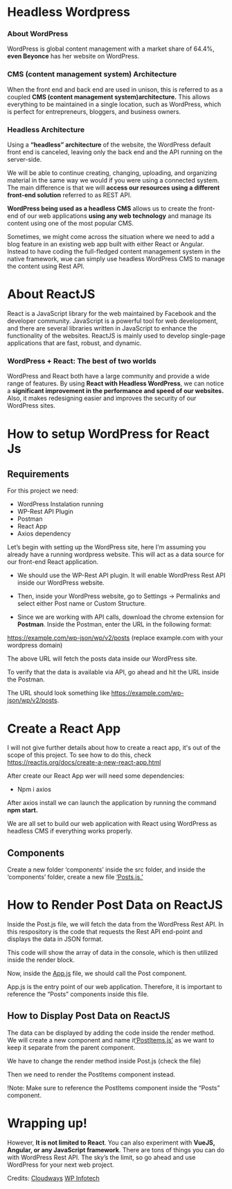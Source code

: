 # Headless Wordpress

### About WordPress

WordPress is global content management with a market share of 64.4%, **even Beyonce** has her website on WordPress.

### CMS (content management system) Architecture

When the front end and back end are used in unison, this is referred to as a coupled **CMS (content management system)architecture.** This allows everything to be maintained in a single location, such as WordPress, which is perfect for entrepreneurs, bloggers, and business owners.

### Headless Architecture

Using a **“headless” architecture** of the website, the WordPress default front end is canceled, leaving only the back end and the API running on the server-side.

We will be able to continue creating, changing, uploading, and organizing material in the same way we would if you were using a connected system. The main difference is that we will **access our resources using a different front-end solution** referred to as REST API.

**WordPress being used as a headless CMS** allows us to create the front-end of our web applications **using any web technology** and manage its content using one of the most popular CMS.

Sometimes, we might come across the situation where we need to add a blog feature in an existing web app built with either React or Angular. Instead to have coding the full-fledged content management system in the native framework, wue can simply use headless WordPress CMS to manage the content using Rest API.

# About ReactJS

React is a JavaScript library for the web maintained by Facebook and the developer community. JavaScript is a powerful tool for web development, and there are several libraries written in JavaScript to enhance the functionality of the websites. ReactJS is mainly used to develop single-page applications that are fast, robust, and dynamic.

### WordPress + React: The best of two worlds

WordPress and React both have a large community and provide a wide range of features. By using **React with Headless WordPress**, we can notice a **significant improvement in the performance and speed of our websites.** Also, it makes redesigning easier and improves the security of our WordPress sites.


# How to setup WordPress for React Js

## Requirements 

For this project we need:

- WordPress Instalation running
- WP-Rest API Plugin
- Postman
- React App
- Axios dependency

Let’s begin with setting up the WordPress site, here I'm assuming you already have a running wordpress website. This will act as a data source for our front-end React application.

- We should use the WP-Rest API plugin. It will enable WordPress Rest API inside our WordPress website.

- Then, inside your WordPress website, go to Settings → Permalinks and select either Post name or Custom Structure.

- Since we are working with API calls, download the chrome extension for **Postman**. Inside the Postman, enter the URL in the following format:

https://example.com/wp-json/wp/v2/posts (replace example.com with your wordpress domain)

The above URL will fetch the posts data inside our WordPress site.

To verify that the data is available via API, go ahead and hit the URL inside the Postman.

The URL should look something like https://example.com/wp-json/wp/v2/posts.


# Create a React App

I will not give further details about how to create a react app, it's out of the scope of this project. To see how to do this, check https://reactjs.org/docs/create-a-new-react-app.html

After create our React App wer will need some dependencies:

- Npm i axios

After axios install we can launch the application by running the command **npm start.**

We are all set to build our web application with React using WordPress as headless CMS if everything works properly.

## Components

Create a new folder ‘components’ inside the src folder, and inside the ‘components’ folder, create a new file [‘Posts.js.’](https://github.com/sarahcssiqueira/headless-wordpress/blob/master/src/components/Posts.js)



# How to Render Post Data on ReactJS

Inside the Post.js file, we will fetch the data from the WordPress Rest API. In this respository is the code that requests the Rest API end-point and displays the data in JSON format.

This code will show the array of data in the console, which is then utilized inside the render block.

Now, inside the [App.js](https://github.com/sarahcssiqueira/headless-wordpress/blob/master/src/App.js) file, we should call the Post component.



App.js is the entry point of our web application. Therefore, it is important to reference the “Posts” components inside this file.

## How to Display Post Data on ReactJS

The data can be displayed by adding the code inside the render method. We will create a new component and name it[‘PostItems.js’](https://github.com/sarahcssiqueira/headless-wordpress/blob/master/src/components/PostItems.js) as we want to keep it separate from the parent component.


We have to change the render method inside Post.js (check the file)

Then we need to render the PostItems component instead.

!Note: Make sure to reference the PostItems component inside the “Posts” component.


# Wrapping up!

However, **It is not limited to React**. You can also experiment with **VueJS, Angular, or any JavaScript framework**. 
There are tons of things you can do with WordPress Rest API. The sky’s the limit, so go ahead and use WordPress for your next web project.


Credits: [Cloudways](https://www.cloudways.com/blog/use-react-with-wordpress-to-create-headless-cms/)
[WP Infotech](https://wpwebinfotech.com/blog/headless-wordpress-react/)
